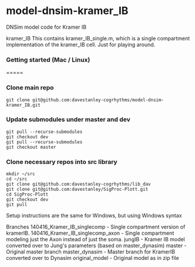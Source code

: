 # model-dnsim-kramer_IB
DNSim model code for Kramer IB


kramer_IB
	This contains kramer_IB_single.m, which is a single compartment implementation of the
	kramer_IB cell. Just for playing around.


### Getting started (Mac / Linux)
=====

### Clone main repo

	git clone git@github.com:davestanley-cogrhythms/model-dnsim-kramer_IB.git


### Update submodules under master and dev
	git pull --recurse-submodules
	git checkout dev
	git pull --recurse-submodules
	git checkout master

### Clone necessary repos into src library

	mkdir ~/src
	cd ~/src
	git clone git@github.com:davestanley-cogrhythms/lib_dav
	git clone git@github.com:davestanley/SigProc-Plott.git
	cd SigProc-Plott
	git checkout dev
	git pull

Setup instructions are the same for Windows, but using Windows syntax

Branches
	140416_Kramer_IB_singlecomp - Single compartment version of kramerIB.
	140416_Kramer_IB_singlecomp_axon - Single compartment modeling just the Axon instead of just the soma.
	jungIB - Kramer IB model converted over to Jung's parameters (based on master_dynasim)
	master - Original master branch
	master_dynasim - Master branch for KramerIB converted over to Dynasim
	original_model - Original model as in zip file

